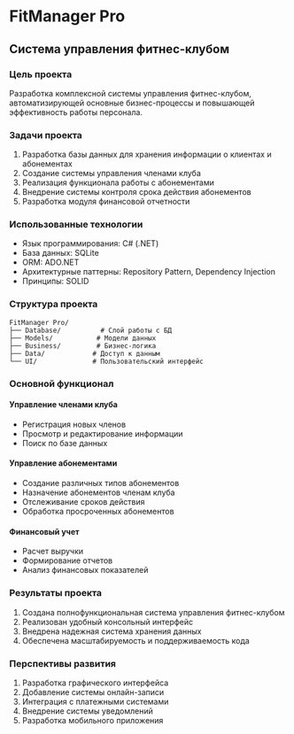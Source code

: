 # FitManager Pro
## Система управления фитнес-клубом

### Цель проекта
Разработка комплексной системы управления фитнес-клубом, автоматизирующей основные бизнес-процессы и повышающей эффективность работы персонала.

### Задачи проекта
1. Разработка базы данных для хранения информации о клиентах и абонементах
2. Создание системы управления членами клуба
3. Реализация функционала работы с абонементами
4. Внедрение системы контроля срока действия абонементов
5. Разработка модуля финансовой отчетности

### Использованные технологии
- Язык программирования: C# (.NET)
- База данных: SQLite
- ORM: ADO.NET
- Архитектурные паттерны: Repository Pattern, Dependency Injection
- Принципы: SOLID

### Структура проекта
```
FitManager Pro/
├── Database/          # Слой работы с БД
├── Models/           # Модели данных
├── Business/         # Бизнес-логика
├── Data/            # Доступ к данным
└── UI/              # Пользовательский интерфейс
```

### Основной функционал

#### Управление членами клуба
- Регистрация новых членов
- Просмотр и редактирование информации
- Поиск по базе данных

#### Управление абонементами
- Создание различных типов абонементов
- Назначение абонементов членам клуба
- Отслеживание сроков действия
- Обработка просроченных абонементов

#### Финансовый учет
- Расчет выручки
- Формирование отчетов
- Анализ финансовых показателей

### Результаты проекта
1. Создана полнофункциональная система управления фитнес-клубом
2. Реализован удобный консольный интерфейс
3. Внедрена надежная система хранения данных
4. Обеспечена масштабируемость и поддерживаемость кода

### Перспективы развития
1. Разработка графического интерфейса
2. Добавление системы онлайн-записи
3. Интеграция с платежными системами
4. Внедрение системы уведомлений
5. Разработка мобильного приложения 